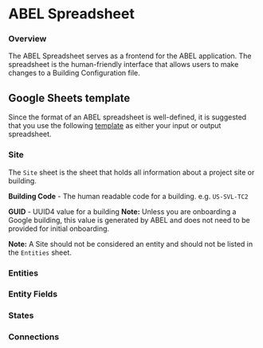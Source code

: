 # ABEL Spreadsheet

### Overview
The ABEL Spreadsheet serves as a frontend for the ABEL application. The
spreadsheet is the human-friendly interface that allows users to make changes to
a Building Configuration file.

## Google Sheets template
Since the format of an ABEL spreadsheet is well-defined, it is suggested that
you use the following [template](https://docs.google.com/spreadsheets/d/1qKMlpJI5-_h_8innNniEkpatMBcRHSGekrRwTsPQ618/copy#gid=980240783) as either your input or output spreadsheet.

### Site

The `Site` sheet is the sheet that holds all information about a project site or
building.

**Building Code** - The human readable code for a building.
  e.g. `US-SVL-TC2`

**GUID** - UUID4 value for a building
  **Note:** Unless you are onboarding a Google building, this value is generated by ABEL and does not need to be provided for
  initial onboarding.

**Note:** A Site should not be considered an entity and should not be listed in
the `Entities` sheet.

### Entities

### Entity Fields

### States

### Connections
